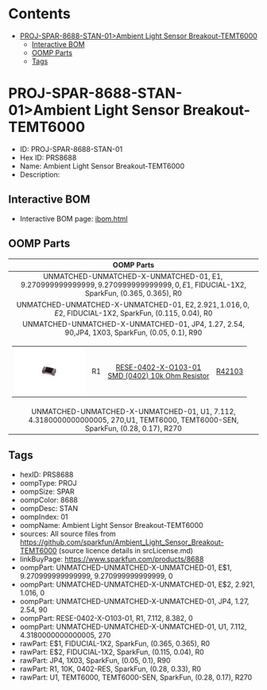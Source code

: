 



Contents
========

* [PROJ-SPAR-8688-STAN-01>Ambient Light Sensor Breakout-TEMT6000](#proj-spar-8688-stan-01ambient-light-sensor-breakout-temt6000)
	* [Interactive BOM](#interactive-bom)
	* [OOMP Parts](#oomp-parts)
	* [Tags](#tags)

# PROJ-SPAR-8688-STAN-01>Ambient Light Sensor Breakout-TEMT6000

- ID: PROJ-SPAR-8688-STAN-01
- Hex ID: PRS8688
- Name: Ambient Light Sensor Breakout-TEMT6000
- Description: 

## Interactive BOM

- Interactive BOM page: [ibom.html](kicad/bom/ibom.html)

## OOMP Parts
  

|OOMP Parts|
| :---: |
|UNMATCHED-UNMATCHED-X-UNMATCHED-01, E$1, 9.270999999999999, 9.270999999999999, 0,E$1, FIDUCIAL-1X2, SparkFun, (0.365, 0.365), R0|
|UNMATCHED-UNMATCHED-X-UNMATCHED-01, E$2, 2.921, 1.016, 0,E$2, FIDUCIAL-1X2, SparkFun, (0.115, 0.04), R0|
|UNMATCHED-UNMATCHED-X-UNMATCHED-01, JP4, 1.27, 2.54, 90,JP4, 1X03, SparkFun, (0.05, 0.1), R90|
|<table><tr><td>![RESE-0402-X-O103-01](https://raw.githubusercontent.com/oomlout/oomlout_OOMP_parts/main/RESE-0402-X-O103-01/image_140.jpg)</td><td> R1</td><td>[RESE-0402-X-O103-01<br>SMD (0402) 10k Ohm Resistor](https://github.com/oomlout/oomlout_OOMP_parts/tree/main/RESE-0402-X-O103-01/)</td><td>[R42103](https://github.com/oomlout/oomlout_OOMP_parts/tree/main/RESE-0402-X-O103-01/)</td></tr></table>|
|UNMATCHED-UNMATCHED-X-UNMATCHED-01, U1, 7.112, 4.3180000000000005, 270,U1, TEMT6000, TEMT6000-SEN, SparkFun, (0.28, 0.17), R270|

## Tags

- hexID: PRS8688
- oompType: PROJ
- oompSize: SPAR
- oompColor: 8688
- oompDesc: STAN
- oompIndex: 01
- oompName: Ambient Light Sensor Breakout-TEMT6000
- sources: All source files from https://github.com/sparkfun/Ambient_Light_Sensor_Breakout-TEMT6000 (source licence details in srcLicense.md)
- linkBuyPage: https://www.sparkfun.com/products/8688
- oompPart: UNMATCHED-UNMATCHED-X-UNMATCHED-01, E$1, 9.270999999999999, 9.270999999999999, 0
- oompPart: UNMATCHED-UNMATCHED-X-UNMATCHED-01, E$2, 2.921, 1.016, 0
- oompPart: UNMATCHED-UNMATCHED-X-UNMATCHED-01, JP4, 1.27, 2.54, 90
- oompPart: RESE-0402-X-O103-01, R1, 7.112, 8.382, 0
- oompPart: UNMATCHED-UNMATCHED-X-UNMATCHED-01, U1, 7.112, 4.3180000000000005, 270
- rawPart: E$1, FIDUCIAL-1X2, SparkFun, (0.365, 0.365), R0
- rawPart: E$2, FIDUCIAL-1X2, SparkFun, (0.115, 0.04), R0
- rawPart: JP4, 1X03, SparkFun, (0.05, 0.1), R90
- rawPart: R1, 10K, 0402-RES, SparkFun, (0.28, 0.33), R0
- rawPart: U1, TEMT6000, TEMT6000-SEN, SparkFun, (0.28, 0.17), R270
